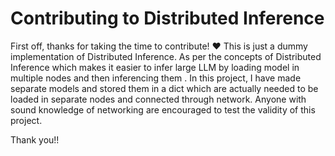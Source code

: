 # Contributing to Distributed Inference

First off, thanks for taking the time to contribute! ❤️
This is just a dummy implementation of Distributed Inference. As per the concepts of Distributed Inference which makes it easier to infer large LLM by loading model in multiple nodes and then inferencing them . In this project, I have  made separate models and stored them in a dict which are actually needed  to be loaded in separate nodes and connected through network. Anyone with sound knowledge of  networking are encouraged to test the validity of this project.

Thank you!!
